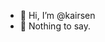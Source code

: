 - 👋 Hi, I’m @kairsen
- 👀 Nothing to say.

<!---
kairsen/kairsen is a ✨ special ✨ repository because its `README.md` (this file) appears on your GitHub profile.
You can click the Preview link to take a look at your changes.
--->
